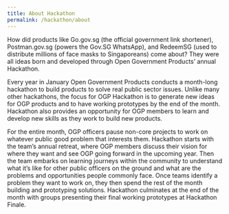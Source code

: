 ```yaml
---
title: About Hackathon
permalink: /hackathon/about
---
```

How did products like Go.gov.sg (the official government link shortener),  Postman.gov.sg (powers the Gov.SG WhatsApp), and RedeemSG (used to distribute millions of face masks to Singaporeans) come about? They were all ideas born and developed through Open Government Products’ annual Hackathon. 

Every year in January Open Government Products conducts a month-long hackathon to build products to solve real public sector issues. Unlike many other hackathons, the focus for OGP Hackathon is to generate new ideas for OGP products and to have working prototypes by the end of the month. Hackathon also provides an opportunity for OGP members to learn and develop new skills as they work to build new products.

For the entire month, OGP officers pause non-core projects to work on whatever public good problem that interests them. Hackathon starts with the team’s annual retreat, where OGP members discuss their vision for where they want and see OGP going forward in the upcoming year. Then the team embarks on learning journeys within the community to understand what it’s like for other public officers on the ground and what are the problems and opportunities people commonly face. Once teams identify a problem they want to work on, they then spend the rest of the month building and prototyping solutions. Hackathon culminates at the end of the month with groups presenting their final working prototypes at Hackathon Finale.
